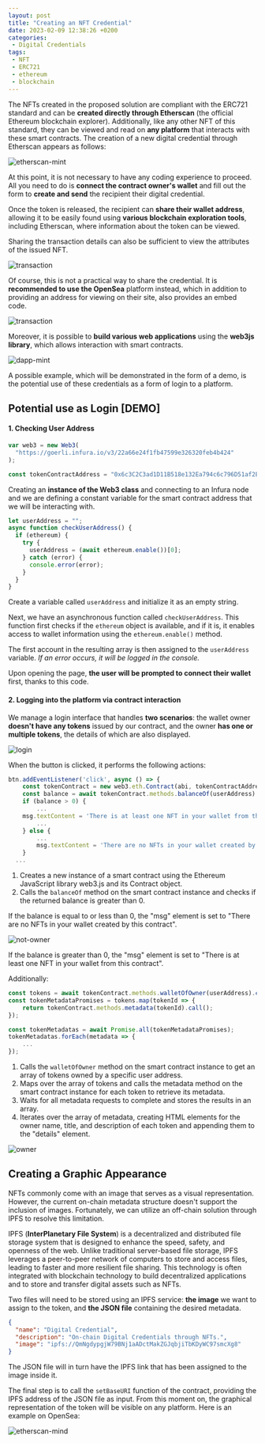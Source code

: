 ```yaml
---
layout: post
title: "Creating an NFT Credential"
date: 2023-02-09 12:38:26 +0200
categories:
 - Digital Credentials
tags:
 - NFT
 - ERC721
 - ethereum
 - blockchain 
---
```


The NFTs created in the proposed solution are compliant with the ERC721 standard and can be **created directly through Etherscan** (the official Ethereum blockchain explorer).
Additionally, like any other NFT of this standard, they can be viewed and read on **any platform** that interacts with these smart contracts.
The creation of a new digital credential through Etherscan appears as follows:

![etherscan-mint](/assets/posts/creating-an-nft-credential/etherscan-mint.png)

At this point, it is not necessary to have any coding experience to proceed.
All you need to do is **connect the contract owner's wallet** and fill out the form to **create and send** the recipient their digital credential.

Once the token is released, the recipient can **share their wallet address**, allowing it to be easily found using **various blockchain exploration tools**, including Etherscan, where information about the token can be viewed.

Sharing the transaction details can also be sufficient to view the attributes of the issued NFT.

![transaction](/assets/posts/creating-an-nft-credential/transaction.png)

Of course, this is not a practical way to share the credential. It is **recommended to use the OpenSea** platform instead, which in addition to providing an address for viewing on their site, also provides an embed code.

![transaction](/assets/posts/creating-an-nft-credential/share.jpeg)

Moreover, it is possible to **build various web applications** using the **web3js library**, which allows interaction with smart contracts.

![dapp-mint](/assets/posts/creating-an-nft-credential/mint.png)

A possible example, which will be demonstrated in the form of a demo, is the potential use of these credentials as a form of login to a platform.

## Potential use as Login [DEMO]

#### 1. Checking User Address

```javascript
var web3 = new Web3(
  "https://goerli.infura.io/v3/22a66e24f1fb47599e326320feb4b424"
);

const tokenContractAddress = "0x6c3C2C3ad1D11B518e132Ea794c6c796D51af2Ee";
```

Creating an **instance of the Web3 class** and connecting to an Infura node and we are defining a constant variable for the smart contract address that we will be interacting with.

```javascript
let userAddress = "";
async function checkUserAddress() {
  if (ethereum) {
    try {
      userAddress = (await ethereum.enable())[0];
    } catch (error) {
      console.error(error);
    }
  }
}
```

Create a variable called `userAddress` and initialize it as an empty string.

Next, we have an asynchronous function called `checkUserAddress`. This function first checks if the `ethereum` object is available, and if it is, it enables access to wallet information using the `ethereum.enable()` method.

The first account in the resulting array is then assigned to the `userAddress` variable.
_If an error occurs, it will be logged in the console._

Upon opening the page, **the user will be prompted to connect their wallet** first, thanks to this code.

#### 2. Logging into the platform via contract interaction

We manage a login interface that handles **two scenarios**: the wallet owner **doesn't have any tokens** issued by our contract, and the owner **has one or multiple tokens**, the details of which are also displayed.

![login](/assets/posts/creating-an-nft-credential/login.png)

When the button is clicked, it performs the following actions:

```javascript
btn.addEventListener('click', async () => {
	const tokenContract = new web3.eth.Contract(abi, tokenContractAddress);
	const balance = await tokenContract.methods.balanceOf(userAddress).call();
	if (balance > 0) {
		...
    msg.textContent = 'There is at least one NFT in your wallet from this contract';
		...
	} else {
		...
		msg.textContent = 'There are no NFTs in your wallet created by this contract';
	}
  ...
```

1. Creates a new instance of a smart contract using the Ethereum JavaScript library web3.js and its Contract object.
2. Calls the `balanceOf` method on the smart contract instance and checks if the returned balance is greater than 0.

If the balance is equal to or less than 0, the "msg" element is set to "There are no NFTs in your wallet created by this contract".

![not-owner](/assets/posts/creating-an-nft-credential/not-owner.png)

If the balance is greater than 0, the "msg" element is set to "There is at least one NFT in your wallet from this contract".

Additionally:

```javascript
const tokens = await tokenContract.methods.walletOfOwner(userAddress).call();
const tokenMetadataPromises = tokens.map(tokenId => {
	return tokenContract.methods.metadata(tokenId).call();
});

const tokenMetadatas = await Promise.all(tokenMetadataPromises);
tokenMetadatas.forEach(metadata => {
	...
});
```

1. Calls the `walletOfOwner` method on the smart contract instance to get an array of tokens owned by a specific user address.
2. Maps over the array of tokens and calls the metadata method on the smart contract instance for each token to retrieve its metadata.
3. Waits for all metadata requests to complete and stores the results in an array.
4. Iterates over the array of metadata, creating HTML elements for the owner name, title, and description of each token and appending them to the "details" element.

![owner](/assets/posts/creating-an-nft-credential/owner.png)

## Creating a Graphic Appearance

NFTs commonly come with an image that serves as a visual representation. However, the current on-chain metadata structure doesn't support the inclusion of images. Fortunately, we can utilize an off-chain solution through IPFS to resolve this limitation.

IPFS (**InterPlanetary File System**) is a decentralized and distributed file storage system that is designed to enhance the speed, safety, and openness of the web. Unlike traditional server-based file storage, IPFS leverages a peer-to-peer network of computers to store and access files, leading to faster and more resilient file sharing. This technology is often integrated with blockchain technology to build decentralized applications and to store and transfer digital assets such as NFTs.

Two files will need to be stored using an IPFS service: **the image** we want to assign to the token, and **the JSON file** containing the desired metadata.

```json
{
  "name": "Digital Credential",
  "description": "On-chain Digital Credentials through NFTs.",
  "image": "ipfs://QmNgdypgjW79BNj1aADctMakZGJqbjiTbKDyWC97smcXg8"
}
```

The JSON file will in turn have the IPFS link that has been assigned to the image inside it.

The final step is to call the `setBaseURI` function of the contract, providing the IPFS address of the JSON file as input. From this moment on, the graphical representation of the token will be visible on any platform. Here is an example on OpenSea:

![etherscan-mind](/assets/posts/creating-an-nft-credential/opensea.png)